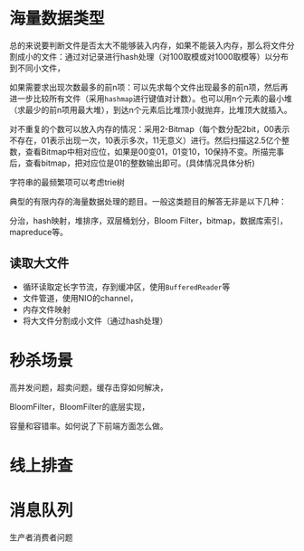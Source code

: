 # 海量数据类型

总的来说要判断文件是否太大不能够装入内存，如果不能装入内存，那么将文件分割成小的文件：通过对记录进行hash处理（对100取模或对1000取模等）以分布到不同小文件，

如果需要求出现次数最多的前n项：可以先求每个文件出现最多的前n项，然后再进一步比较所有文件（采用`hashmap`进行键值对计数）。也可以用n个元素的最小堆（求最少的前n项用最大堆），到达n个元素后比堆顶小就抛弃，比堆顶大就插入。

对不重复的个数可以放入内存的情况：采用2-Bitmap（每个数分配2bit，00表示不存在，01表示出现一次，10表示多次，11无意义）进行。然后扫描这2.5亿个整数，查看Bitmap中相对应位，如果是00变01，01变10，10保持不变。所描完事后，查看bitmap，把对应位是01的整数输出即可。(具体情况具体分析)

字符串的最频繁项可以考虑trie树



典型的有限内存的海量数据处理的题目。一般这类题目的解答无非是以下几种：

分治，hash映射，堆排序，双层桶划分，Bloom Filter，bitmap，数据库索引，mapreduce等。

## 读取大文件

- 循环读取定长字节流，存到缓冲区，使用`BufferedReader`等
- 文件管道，使用NIO的channel，
- 内存文件映射
- 将大文件分割成小文件（通过hash处理）

# 秒杀场景

高并发问题，超卖问题，缓存击穿如何解决，

BloomFilter，BloomFilter的底层实现，

容量和容错率。如何说了下前端方面怎么做。

# 线上排查



# 消息队列

生产者消费者问题